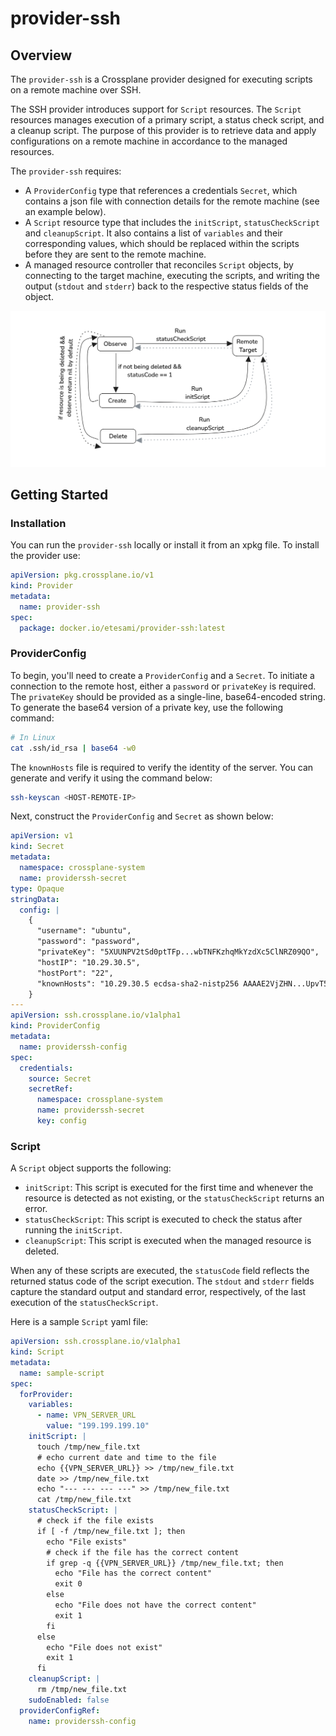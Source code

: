 # provider-ssh

## Overview

The `provider-ssh` is a Crossplane provider designed for executing scripts on a remote machine over SSH.

The SSH provider introduces support for `Script` resources. The `Script` resources manages execution 
of a primary script, a status check script, and a cleanup script. The purpose of this provider
is to retrieve data and apply configurations on a remote machine in accordance to the 
managed resources.

The `provider-ssh` requires:

- A `ProviderConfig` type that references a credentials `Secret`, which contains a json file with 
connection details for the remote machine (see an example below).
- A `Script` resource type that includes the `initScript`, `statusCheckScript` and `cleanupScript`.
It also contains a list of `variables` and their corresponding values, which should be replaced 
within the scripts before they are sent to the remote machine.
- A managed resource controller that reconciles `Script` objects, by connecting 
to the target machine, executing the scripts, and writing the output (`stdout` and `stderr`) 
back to the respective status fields of the object.

![image](./provider-ssh-crossplane-diagram.png)

## Getting Started 

### Installation

You can run the `provider-ssh` locally or install it from an xpkg file. To install the provider use:
```yaml
apiVersion: pkg.crossplane.io/v1
kind: Provider
metadata:
  name: provider-ssh
spec:
  package: docker.io/etesami/provider-ssh:latest
```

### ProviderConfig

To begin, you'll need to create a `ProviderConfig` and a `Secret`. 
To initiate a connection to the remote host, either a `password` or `privateKey` is required. 
The `privateKey` should be provided as a single-line, base64-encoded string. 
To generate the base64 version of a private key, use the following command:

```bash
# In Linux
cat .ssh/id_rsa | base64 -w0
```
The `knownHosts` file is required to verify the identity of the server. 
You can generate and verify it using the command below:

```bash
ssh-keyscan <HOST-REMOTE-IP>
```

Next, construct the `ProviderConfig` and `Secret` as shown below:

```yaml
apiVersion: v1
kind: Secret
metadata:
  namespace: crossplane-system
  name: providerssh-secret
type: Opaque
stringData:
  config: |
    {
      "username": "ubuntu",
      "password": "password",
      "privateKey": "5XUUNPV2tSd0ptTFp...wbTNFKzhqMkYzdXc5ClNRZ09QO",
      "hostIP": "10.29.30.5",
      "hostPort": "22",
      "knownHosts": "10.29.30.5 ecdsa-sha2-nistp256 AAAAE2VjZHN...UpvT57WP45MDBAV4CxQ="
    }
---
apiVersion: ssh.crossplane.io/v1alpha1
kind: ProviderConfig
metadata:
  name: providerssh-config
spec:
  credentials:
    source: Secret
    secretRef:
      namespace: crossplane-system
      name: providerssh-secret
      key: config
```

### Script 

A `Script` object supports the following:

- `initScript`: This script is executed for the first time and whenever the resource is detected as not existing,
or the `statusCheckScript` returns an error.
- `statusCheckScript`: This script is executed to check the status after running the `initScript`.
- `cleanupScript`: This script is executed when the managed resource is deleted.

When any of these scripts are executed, the `statusCode` field reflects the returned status code of the script execution. 
The `stdout` and `stderr` fields capture the standard output and standard error, 
respectively, of the last execution of the `statusCheckScript`.

Here is a sample `Script` yaml file:

```yaml
apiVersion: ssh.crossplane.io/v1alpha1
kind: Script
metadata:
  name: sample-script
spec:
  forProvider:
    variables:
      - name: VPN_SERVER_URL
        value: "199.199.199.10"
    initScript: |
      touch /tmp/new_file.txt
      # echo current date and time to the file
      echo {{VPN_SERVER_URL}} >> /tmp/new_file.txt
      date >> /tmp/new_file.txt
      echo "--- --- --- ---" >> /tmp/new_file.txt
      cat /tmp/new_file.txt
    statusCheckScript: |
      # check if the file exists
      if [ -f /tmp/new_file.txt ]; then
        echo "File exists"
        # check if the file has the correct content
        if grep -q {{VPN_SERVER_URL}} /tmp/new_file.txt; then
          echo "File has the correct content"
          exit 0
        else
          echo "File does not have the correct content"
          exit 1
        fi
      else
        echo "File does not exist"
        exit 1
      fi
    cleanupScript: |
      rm /tmp/new_file.txt
    sudoEnabled: false
  providerConfigRef:
    name: providerssh-config
```

